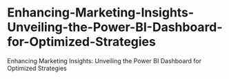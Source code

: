 # Enhancing-Marketing-Insights-Unveiling-the-Power-BI-Dashboard-for-Optimized-Strategies
Enhancing Marketing Insights: Unveiling the Power BI Dashboard for Optimized Strategies
